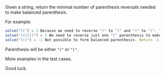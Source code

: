 Given a string, return the minimal number of parenthesis reversals needed to make balanced parenthesis. 

For example:
```Javascript
solve(")(") = 2 Because we need to reverse ")" to "(" and "(" to ")". These are 2 reversals. 
solve("(((())") = 1 We need to reverse just one "(" parenthesis to make it balanced.
solve("(((") = -1 Not possible to form balanced parenthesis. Return -1.
```

Parenthesis will be either `"("` or `")"`. 

More examples in the test cases. 

Good luck. 